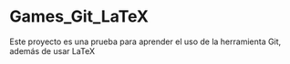 Games_Git_LaTeX
===============

Este proyecto es una prueba para aprender el uso de la herramienta Git, además de usar LaTeX
